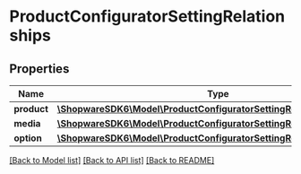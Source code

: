 # ProductConfiguratorSettingRelationships

## Properties
Name | Type | Description | Notes
------------ | ------------- | ------------- | -------------
**product** | [**\ShopwareSDK6\Model\ProductConfiguratorSettingRelationshipsProduct**](ProductConfiguratorSettingRelationshipsProduct.md) |  | [optional] 
**media** | [**\ShopwareSDK6\Model\ProductConfiguratorSettingRelationshipsMedia**](ProductConfiguratorSettingRelationshipsMedia.md) |  | [optional] 
**option** | [**\ShopwareSDK6\Model\ProductConfiguratorSettingRelationshipsOption**](ProductConfiguratorSettingRelationshipsOption.md) |  | [optional] 

[[Back to Model list]](../../README.md#documentation-for-models) [[Back to API list]](../../README.md#documentation-for-api-endpoints) [[Back to README]](../../README.md)

